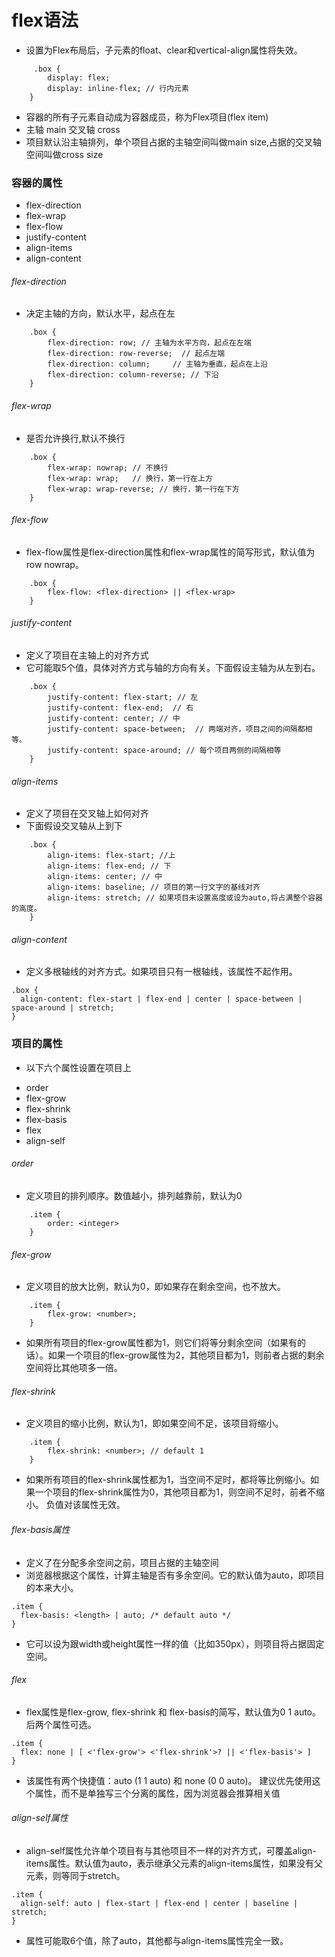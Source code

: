 # flex语法
- 设置为Flex布局后，子元素的float、clear和vertical-align属性将失效。
```
     .box {
        display: flex;
        display: inline-flex; // 行内元素
    }
```
- 容器的所有子元素自动成为容器成员，称为Flex项目(flex item)
- 主轴 main  交叉轴 cross  
- 项目默认沿主轴排列，单个项目占据的主轴空间叫做main size,占据的交叉轴空间叫做cross size

### 容器的属性
+ flex-direction
+ flex-wrap
+ flex-flow
+ justify-content
+ align-items
+ align-content

###### flex-direction
- 决定主轴的方向，默认水平，起点在左
```
    .box {
        flex-direction: row; // 主轴为水平方向，起点在左端
        flex-direction: row-reverse;  // 起点左端
        flex-direction: column;     // 主轴为垂直，起点在上沿
        flex-direction: column-reverse; // 下沿
    }
```

###### flex-wrap
- 是否允许换行,默认不换行
```
    .box {
        flex-wrap: nowrap; // 不换行
        flex-wrap: wrap;   // 换行，第一行在上方
        flex-wrap: wrap-reverse; // 换行，第一行在下方
    }
```

###### flex-flow
- flex-flow属性是flex-direction属性和flex-wrap属性的简写形式，默认值为row nowrap。
```
    .box {
        flex-flow: <flex-direction> || <flex-wrap>
    }
```

###### justify-content
- 定义了项目在主轴上的对齐方式
- 它可能取5个值，具体对齐方式与轴的方向有关。下面假设主轴为从左到右。
```
    .box {
        justify-content: flex-start; // 左
        justify-content: flex-end;  // 右
        justify-content: center; // 中
        justify-content: space-between;  // 两端对齐，项目之间的间隔都相等。
        justify-content: space-around; // 每个项目两侧的间隔相等
    }
```

###### align-items
- 定义了项目在交叉轴上如何对齐
- 下面假设交叉轴从上到下
```
    .box {
        align-items: flex-start; //上
        align-items: flex-end; // 下
        align-items: center; // 中
        align-items: baseline; // 项目的第一行文字的基线对齐
        align-items: stretch; // 如果项目未设置高度或设为auto,将占满整个容器的高度。
    }
```

###### align-content
- 定义多根轴线的对齐方式。如果项目只有一根轴线，该属性不起作用。
```
.box {
  align-content: flex-start | flex-end | center | space-between | space-around | stretch;
}
```

### 项目的属性
- 以下六个属性设置在项目上
+ order
+ flex-grow
+ flex-shrink
+ flex-basis
+ flex
+ align-self

###### order
- 定义项目的排列顺序。数值越小，排列越靠前，默认为0
```
    .item {
        order: <integer>
    }
```

###### flex-grow 
- 定义项目的放大比例，默认为0，即如果存在剩余空间，也不放大。
```
    .item {
        flex-grow: <number>;
    }
```
- 如果所有项目的flex-grow属性都为1，则它们将等分剩余空间（如果有的话）。如果一个项目的flex-grow属性为2，其他项目都为1，则前者占据的剩余空间将比其他项多一倍。

###### flex-shrink
- 定义项目的缩小比例，默认为1，即如果空间不足，该项目将缩小。
```
    .item {
        flex-shrink: <number>; // default 1
    }
```
- 如果所有项目的flex-shrink属性都为1，当空间不足时，都将等比例缩小。如果一个项目的flex-shrink属性为0，其他项目都为1，则空间不足时，前者不缩小。
负值对该属性无效。

###### flex-basis属性
- 定义了在分配多余空间之前，项目占据的主轴空间
- 浏览器根据这个属性，计算主轴是否有多余空间。它的默认值为auto，即项目的本来大小。
```
.item {
  flex-basis: <length> | auto; /* default auto */
}
```
- 它可以设为跟width或height属性一样的值（比如350px），则项目将占据固定空间。

###### flex
- flex属性是flex-grow, flex-shrink 和 flex-basis的简写，默认值为0 1 auto。后两个属性可选。
```
.item {
  flex: none | [ <'flex-grow'> <'flex-shrink'>? || <'flex-basis'> ]
}
```
- 该属性有两个快捷值：auto (1 1 auto) 和 none (0 0 auto)。
建议优先使用这个属性，而不是单独写三个分离的属性，因为浏览器会推算相关值

###### align-self属性
- align-self属性允许单个项目有与其他项目不一样的对齐方式，可覆盖align-items属性。默认值为auto，表示继承父元素的align-items属性，如果没有父元素，则等同于stretch。
```
.item {
  align-self: auto | flex-start | flex-end | center | baseline | stretch;
}
```
- 属性可能取6个值，除了auto，其他都与align-items属性完全一致。

